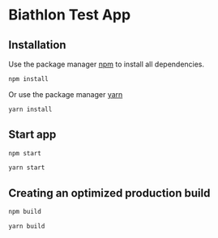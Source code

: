 # Biathlon Test App

## Installation

Use the package manager [npm](https://www.npmjs.com/) to install all dependencies.

```bash
npm install 
```
Or use the package manager [yarn](https://yarnpkg.com/)
```bash
yarn install 
```
## Start app

```bash
npm start
```
```bash
yarn start
```

## Creating an optimized production build

```bash
npm build
```
```bash
yarn build
```

